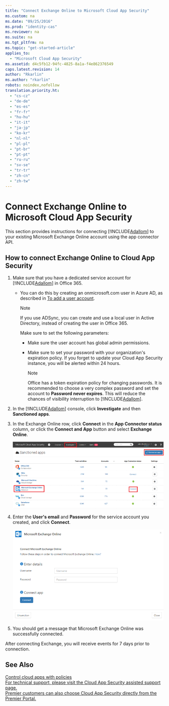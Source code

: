 ```yaml
---
title: "Connect Exchange Online to Microsoft Cloud App Security"
ms.custom: na
ms.date: "09/25/2016"
ms.prod: "identity-cas"
ms.reviewer: na
ms.suite: na
ms.tgt_pltfrm: na
ms.topic: "get-started-article"
applies_to: 
  - "Microsoft Cloud App Security"
ms.assetid: d4c5fb12-94fc-4825-8a1a-f4e862376549
caps.latest.revision: 14
author: "Rkarlin"
ms.author: "rkarlin"
robots: noindex,nofollow
translation.priority.ht: 
  - "cs-cz"
  - "de-de"
  - "es-es"
  - "fr-fr"
  - "hu-hu"
  - "it-it"
  - "ja-jp"
  - "ko-kr"
  - "nl-nl"
  - "pl-pl"
  - "pt-br"
  - "pt-pt"
  - "ru-ru"
  - "sv-se"
  - "tr-tr"
  - "zh-cn"
  - "zh-tw"
---
```

# Connect Exchange Online to Microsoft Cloud App Security
  This section provides instructions for connecting [!INCLUDE[Adallom](./includes/adallom_md.md)] to your existing Microsoft Exchange Online account using the app connector API.  
  
## How to connect Exchange Online to Cloud App Security  
  
1.  Make sure that you have a dedicated service account for [!INCLUDE[Adallom](./includes/adallom_md.md)] in Office 365.  
  
    -   You can do this by creating an onmicrosoft.com user in Azure AD, as described in [To add a user account](https://support.office.com/en-us/article/Create-or-edit-user-accounts-in-Office-365-operated-by-21Vianet-Admin-Help-39772f78-1df9-4b82-a3e5-f8ad41e66807).  
  
        > [!NOTE]  
        >  If you use ADSync, you can create and use a local user in Active Directory, instead of creating the  user in Office 365.  
  
         Make sure to set the following parameters:  
  
        -   Make sure the user account has global admin permissions.  
  
        -   Make sure to set your password with your organization's expiration policy. If you forget to update your Cloud App Security instance, you will be alerted within 24 hours.
  
            > [!NOTE]  
            >  Office has a token expiration policy for changing passwords. It is recommended to choose a very complex password and set the account to **Password never expires**. This will reduce the chances of visibility interruption to [!INCLUDE[Adallom](./includes/adallom_md.md)].  
  
2.  In the [!INCLUDE[Adallom](./includes/adallom_md.md)] console, click **Investigate** and then **Sanctioned apps**.  
  
3.  In the Exchange Online row, click **Connect** in the **App Connector status** column, or click the **Connect and App** button and select **Exchange Online**.  
  
     ![connect exchange](./media/connect-exchange.png "connect exchange")  
  
4.  Enter the **User's email** and **Password** for the service account you created, and click **Connect**.  
  
     ![Exchange Online configuration](./media/exchange-online-configuration.png "Exchange Online configuration")  
  
5.  You should get a message that Microsoft Exchange Online was successfully connected.  

  After connecting Exchange, you will receive events for 7 days prior to connection.
  
## See Also  
 [Control cloud apps with policies](../migration/control-cloud-apps-with-policies.md)   
 [For technical support, please visit the Cloud App Security assisted support page.](http://support.microsoft.com/oas/default.aspx?prid=16031)   
 [Premier customers can also choose Cloud App Security directly from the Premier Portal.](https://premier.microsoft.com/)  
  
  